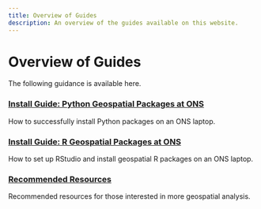 ```yaml
---
title: Overview of Guides
description: An overview of the guides available on this website. 
---
```


# Overview of Guides
The following guidance is available here.

### [Install Guide: Python Geospatial Packages at ONS](https://onsgeo.github.io/geospatial-training/docs/guides/python_install)
How to successfully install Python packages on an ONS laptop.

### [Install Guide: R Geospatial Packages at ONS](https://onsgeo.github.io/geospatial-training/docs/guides/r_install)
How to set up RStudio and install geospatial R packages on an ONS laptop.

### [Recommended Resources](https://onsgeo.github.io/geospatial-training/docs/guides/resources)
Recommended resources for those interested in more geospatial analysis.

